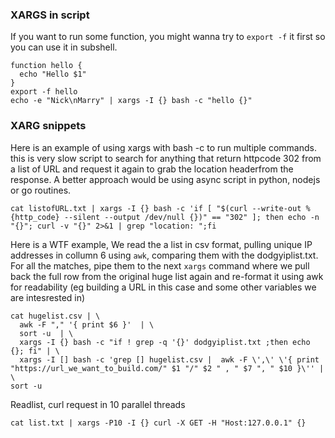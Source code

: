 ### XARGS in script
If you want to run some function, you might wanna try to `export -f` it first so you can use it in subshell.

``` 
function hello {
  echo "Hello $1"
}
export -f hello
echo -e "Nick\nMarry" | xargs -I {} bash -c "hello {}"
```

### XARG snippets

Here is an example of using xargs with bash -c to run multiple commands. this is very slow script to search for anything that return httpcode 302 from a list of URL and request it again to grab the location headerfrom the response. A better approach would be using async script in python, nodejs or go routines.

```
cat listofURL.txt | xargs -I {} bash -c 'if [ "$(curl --write-out %{http_code} --silent --output /dev/null {})" == "302" ]; then echo -n "{}"; curl -v "{}" 2>&1 | grep "location: ";fi
```

Here is a WTF example, We read the a list in csv format, pulling unique IP addresses in collumn 6 using `awk`, comparing them with the dodgyiplist.txt. For all the matches, pipe them to the next `xargs` command where we pull back the full row from the original huge list again and re-format it using awk for readability (eg building a URL in this case and some other variables we are intesrested in)


```
cat hugelist.csv | \
  awk -F "," '{ print $6 }'  | \
  sort -u  | \
  xargs -I {} bash -c "if ! grep -q '{}' dodgyiplist.txt ;then echo {}; fi" | \
  xargs -I [] bash -c 'grep [] hugelist.csv |  awk -F \',\' \'{ print "https://url_we_want_to_build.com/" $1 "/" $2 " , " $7 ", " $10 }\'' | \
sort -u 

```

Readlist, curl request in 10 parallel threads

```
cat list.txt | xargs -P10 -I {} curl -X GET -H "Host:127.0.0.1" {}
```

